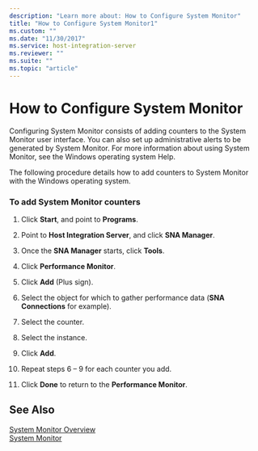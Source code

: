 ```yaml
---
description: "Learn more about: How to Configure System Monitor"
title: "How to Configure System Monitor1"
ms.custom: ""
ms.date: "11/30/2017"
ms.service: host-integration-server
ms.reviewer: ""
ms.suite: ""
ms.topic: "article"
---
```

# How to Configure System Monitor
Configuring System Monitor consists of adding counters to the System Monitor user interface. You can also set up administrative alerts to be generated by System Monitor. For more information about using System Monitor, see the Windows operating system Help.  
  
 The following procedure details how to add counters to System Monitor with the Windows operating system.  
  
### To add System Monitor counters  
  
1.  Click **Start**, and point to **Programs**.  
  
2.  Point to **Host Integration Server**, and click **SNA Manager**.  
  
3.  Once the **SNA Manager** starts, click **Tools**.  
  
4.  Click **Performance Monitor**.  
  
5.  Click **Add** (Plus sign).  
  
6.  Select the object for which to gather performance data (**SNA Connections** for example).  
  
7.  Select the counter.  
  
8.  Select the instance.  
  
9. Click **Add**.  
  
10. Repeat steps 6 – 9 for each counter you add.  
  
11. Click **Done** to return to the **Performance Monitor**.  
  
## See Also  
 [System Monitor Overview](../core/system-monitor-overview1.md)   
 [System Monitor](../core/system-monitor1.md)

